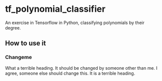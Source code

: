 # tf_polynomial_classifier

An exercise in Tensorflow in Python, classifying polynomials by their degree.

## How to use it


### Changeme

What a terrible heading.  It should be changed by someone other than me. I agree, someone else should change this. It is a terrible heading.

